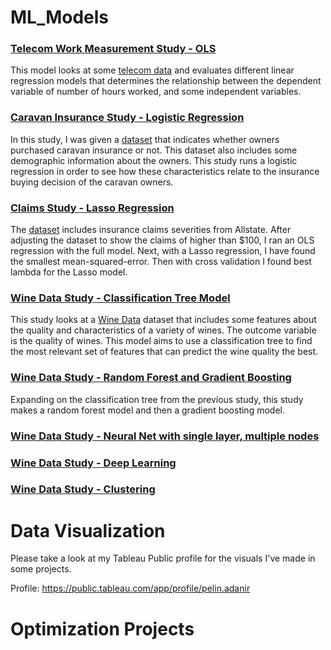 # ML_Models
### [Telecom Work Measurement Study - OLS](/R_Files/Telecom_Work_Measurement_Study.R)
This model looks at some [telecom data](/Data/tel.csv) and evaluates different linear regression models that determines the relationship between the dependent variable of number of hours worked, and some independent variables. 

### [Caravan Insurance Study - Logistic Regression](/R_Files/Caravan_Insurance_Study.R)

In this study, I was given a [dataset](/Data/Caravan.csv) that indicates whether owners purchased caravan insurance or not. This dataset also includes some demographic information about the owners. This study runs a logistic regression in order to see how these characteristics relate to the insurance buying decision of the caravan owners.

### [Claims Study - Lasso Regression](R_Files/Claims_Study.R)

The [dataset](/Data/claims.zip) includes insurance claims severities from Allstate. After adjusting the dataset to show the claims of higher than $100, I ran an OLS regression with the full model. Next, with a Lasso regression, I have found the smallest mean-squared-error. Then with cross validation I found best lambda for the Lasso model.

### [Wine Data Study - Classification Tree Model](/R_Files/Wine_Data_Classification.R)

This study looks at a [Wine Data](/Data/winequality-red.csv) dataset that includes some features about the quality and characteristics of a variety of wines. The outcome variable is the quality of wines. This model aims to use a classification tree to find the most relevant set of features that can predict the wine quality the best.

### [Wine Data Study - Random Forest and Gradient Boosting](/R_Files/Wine_Data-random_forest-gradient_boosting.R)

Expanding on the classification tree from the previous study, this study makes a random forest model and then a gradient boosting model.

### [Wine Data Study - Neural Net with single layer, multiple nodes]()

### [Wine Data Study - Deep Learning]()

### [Wine Data Study - Clustering]()

# Data Visualization

Please take a look at my Tableau Public profile for the visuals I've made in some projects.

Profile: https://public.tableau.com/app/profile/pelin.adanir

# Optimization Projects

